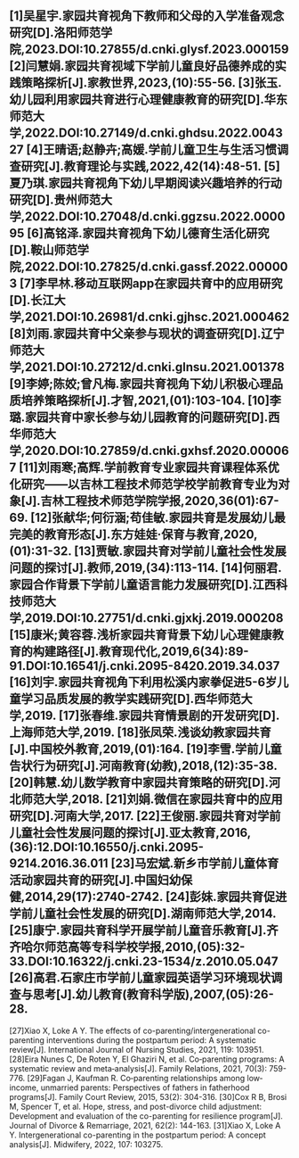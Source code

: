[1]吴星宇.家园共育视角下教师和父母的入学准备观念研究[D].洛阳师范学院,2023.DOI:10.27855/d.cnki.glysf.2023.000159
[2]闫慧娟.家园共育视域下学前儿童良好品德养成的实践策略探析[J].家教世界,2023,(10):55-56.
[3]张玉.幼儿园利用家园共育进行心理健康教育的研究[D].华东师范大学,2022.DOI:10.27149/d.cnki.ghdsu.2022.004327
[4]王晴语;赵静卉;高媛.学前儿童卫生与生活习惯调查研究[J].教育理论与实践,2022,42(14):48-51.
[5]夏乃琪.家园共育视角下幼儿早期阅读兴趣培养的行动研究[D].贵州师范大学,2022.DOI:10.27048/d.cnki.ggzsu.2022.000095
[6]高铭泽.家园共育视角下幼儿德育生活化研究[D].鞍山师范学院,2022.DOI:10.27825/d.cnki.gassf.2022.000003
[7]李早林.移动互联网app在家园共育中的应用研究[D].长江大学,2021.DOI:10.26981/d.cnki.gjhsc.2021.000462
[8]刘雨.家园共育中父亲参与现状的调查研究[D].辽宁师范大学,2021.DOI:10.27212/d.cnki.glnsu.2021.001378
[9]李婷;陈姣;曾凡梅.家园共育视角下幼儿积极心理品质培养策略探析[J].才智,2021,(01):103-104.
[10]李璐.家园共育中家长参与幼儿园教育的问题研究[D].西华师范大学,2020.DOI:10.27859/d.cnki.gxhsf.2020.000067
[11]刘雨寒;高辉.学前教育专业家园共育课程体系优化研究——以吉林工程技术师范学校学前教育专业为对象[J].吉林工程技术师范学院学报,2020,36(01):67-69.
[12]张献华;何衍涵;苟佳敏.家园共育是发展幼儿最完美的教育形态[J].东方娃娃·保育与教育,2020,(01):31-32.
[13]贾敏.家园共育对学前儿童社会性发展问题的探讨[J].教师,2019,(34):113-114.
[14]何丽君.家园合作背景下学前儿童语言能力发展研究[D].江西科技师范大学,2019.DOI:10.27751/d.cnki.gjxkj.2019.000208
[15]康米;黄容蓉.浅析家园共育背景下幼儿心理健康教育的构建路径[J].教育现代化,2019,6(34):89-91.DOI:10.16541/j.cnki.2095-8420.2019.34.037
[16]刘宇.家园共育视角下利用松溪内家拳促进5-6岁儿童学习品质发展的教学实践研究[D].西华师范大学,2019.
[17]张春维.家园共育情景剧的开发研究[D].上海师范大学,2019.
[18]张凤荣.浅谈幼教家园共育[J].中国校外教育,2019,(01):164.
[19]李雪.学前儿童告状行为研究[J].河南教育(幼教),2018,(12):35-38.
[20]韩慧.幼儿数学教育中家园共育策略的研究[D].河北师范大学,2018.
[21]刘娟.微信在家园共育中的应用研究[D].河南大学,2017.
[22]王俊丽.家园共育对学前儿童社会性发展问题的探讨[J].亚太教育,2016,(36):12.DOI:10.16550/j.cnki.2095-9214.2016.36.011
[23]马宏斌.新乡市学前儿童体育活动家园共育的研究[J].中国妇幼保健,2014,29(17):2740-2742.
[24]彭妹.家园共育促进学前儿童社会性发展的研究[D].湖南师范大学,2014.
[25]康宁.家园共育科学开展学前儿童音乐教育[J].齐齐哈尔师范高等专科学校学报,2010,(05):32-33.DOI:10.16322/j.cnki.23-1534/z.2010.05.047
[26]高君.石家庄市学前儿童家园英语学习环境现状调查与思考[J].幼儿教育(教育科学版),2007,(05):26-28.
---
[27]Xiao X, Loke A Y. The effects of co-parenting/intergenerational co-parenting interventions during the postpartum period: A systematic review[J]. International Journal of Nursing Studies, 2021, 119: 103951.
[28]Eira Nunes C, De Roten Y, El Ghaziri N, et al. Co‐parenting programs: A systematic review and meta‐analysis[J]. Family Relations, 2021, 70(3): 759-776.
[29]Fagan J, Kaufman R. Co‐parenting relationships among low‐income, unmarried parents: Perspectives of fathers in fatherhood programs[J]. Family Court Review, 2015, 53(2): 304-316.
[30]Cox R B, Brosi M, Spencer T, et al. Hope, stress, and post-divorce child adjustment: Development and evaluation of the co-parenting for resilience program[J]. Journal of Divorce & Remarriage, 2021, 62(2): 144-163.
[31]Xiao X, Loke A Y. Intergenerational co-parenting in the postpartum period: A concept analysis[J]. Midwifery, 2022, 107: 103275.
